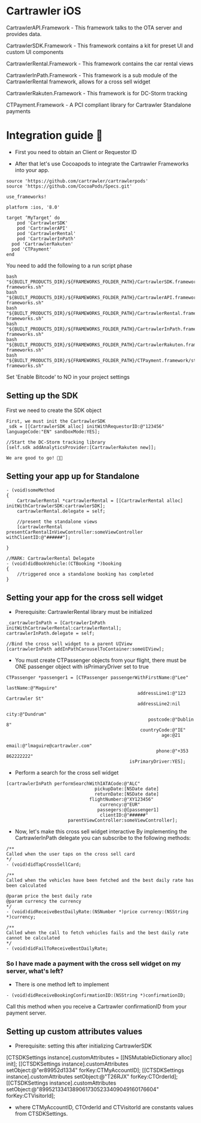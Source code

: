 # Cartrawler iOS


CartrawlerAPI.Framework - This framework talks to the OTA server and provides data.

CartrawlerSDK.Framework - This framework contains a kit for preset UI and custom UI components

CartrawlerRental.Framework - This framework contains the car rental views

CartrawlerInPath.Framework - This framework is a sub module of the CartrawlerRental framework, allows for a cross sell widget

CartrawlerRakuten.Framework - This framework is for DC-Storm tracking

CTPayment.Framework - A PCI compliant library for Cartrawler Standalone payments

# Integration guide 🤠

- First you need to obtain an Client or Requestor ID

- After that let's use Cocoapods to integrate the Cartrawler Frameworks into your app.

```
source 'https://github.com/cartrawler/cartrawlerpods'
source 'https://github.com/CocoaPods/Specs.git'

use_frameworks!

platform :ios, '8.0'

target ‘MyTarget’ do
	pod 'CartrawlerSDK'
	pod 'CartrawlerAPI'
	pod 'CartrawlerRental'
	pod 'CartrawlerInPath'
  pod 'CartrawlerRakuten'
  pod 'CTPayment'
end
```

You need to add the following to a run script phase
```
bash "${BUILT_PRODUCTS_DIR}/${FRAMEWORKS_FOLDER_PATH}/CartrawlerSDK.framework/strip-frameworks.sh"
bash "${BUILT_PRODUCTS_DIR}/${FRAMEWORKS_FOLDER_PATH}/CartrawlerAPI.framework/strip-frameworks.sh"
bash "${BUILT_PRODUCTS_DIR}/${FRAMEWORKS_FOLDER_PATH}/CartrawlerRental.framework/strip-frameworks.sh"
bash "${BUILT_PRODUCTS_DIR}/${FRAMEWORKS_FOLDER_PATH}/CartrawlerInPath.framework/strip-frameworks.sh"
bash "${BUILT_PRODUCTS_DIR}/${FRAMEWORKS_FOLDER_PATH}/CartrawlerRakuten.framework/strip-frameworks.sh"
bash "${BUILT_PRODUCTS_DIR}/${FRAMEWORKS_FOLDER_PATH}/CTPayment.framework/strip-frameworks.sh"
```
Set 'Enable Bitcode' to NO in your project settings

## Setting up the SDK

First we need to create the SDK object

```
First, we must init the CartrawlerSDK
_sdk = [[CartrawlerSDK alloc] initWithRequestorID:@"123456" languageCode:"EN" sandboxMode:YES];

//Start the DC-Storm tracking library
[self.sdk addAnalyticsProvider:[CartrawlerRakuten new]];

We are good to go! 🚗💨
```

## Setting your app up for Standalone

```
- (void)someMethod
{
    CartrawlerRental *cartrawlerRental = [[CartrawlerRental alloc] initWithCartrawlerSDK:cartrawlerSDK];
    cartrawlerRental.delegate = self;

    //present the standalone views
    [cartrawlerRental presentCarRentalInViewController:someViewController withClientID:@"######"];

}

//MARK: CartrawlerRental Delegate
- (void)didBookVehicle:(CTBooking *)booking
{
    //triggered once a standalone booking has completed
}

```

## Setting your app for the cross sell widget

- Prerequisite: CartrawlerRental library must be initialized

```
_cartrawlerInPath = [CartrawlerInPath initWithCartrawlerRental:cartrawlerRental];
cartrawlerInPath.delegate = self;

//Bind the cross sell widget to a parent UIView
[cartrawlerInPath addInPathCarouselToContainer:someUIView];
```
- You must create CTPassenger objects from your flight, there must be ONE passenger object with isPrimaryDriver set to true

```
CTPassenger *passenger1 = [CTPassenger passengerWithFirstName:@"Lee"
                                                     lastName:@"Maguire"
                                                 addressLine1:@"123 Cartrawler St"
                                                 addressLine2:nil
                                                         city:@"Dundrum"
                                                     postcode:@"Dublin 8"
                                                  countryCode:@"IE"
                                                          age:@21
                                                        email:@"lmaguire@cartrawler.com"
                                                        phone:@"+353 862222222"
                                              isPrimaryDriver:YES];
```
- Perform a search for the cross sell widget

```
[cartrawlerInPath performSearchWithIATACode:@"ALC"
                                 pickupDate:[NSDate date]
                                 returnDate:[NSDate date]
                               flightNumber:@"XY123456"
                                   currency:@"EUR"
                                  passegers:@[passenger1]
                                   clientID:@"######"
                       parentViewController:someViewController];

```

- Now, let's make this cross sell widget interactive
  By implementing the CartrawlerInPath delegate you can subscribe to the following methods:

```
/**
Called when the user taps on the cross sell card
*/
- (void)didTapCrossSellCard;

/**
Called when the vehicles have been fetched and the best daily rate has been calculated

@param price the best daily rate
@param currency the currency
*/
- (void)didReceiveBestDailyRate:(NSNumber *)price currency:(NSString *)currency;

/**
Called when the call to fetch vehicles fails and the best daily rate cannot be calculated
*/
- (void)didFailToReceiveBestDailyRate;
```

### So I have made a payment with the cross sell widget on my server, what's left?

- There is one method left to implement

```
- (void)didReceiveBookingConfirmationID:(NSString *)confirmationID;
```
Call this method when you receive a Cartrawler confirmationID from your payment server.

## Setting up custom attributes values

- Prerequisite: setting this after initializing CartrawlerSDK

[CTSDKSettings instance].customAttributes = [[NSMutableDictionary alloc] init];
[[CTSDKSettings instance].customAttributes setObject:@"er89952d1334" forKey:CTMyAccountID];
[[CTSDKSettings instance].customAttributes setObject:@"T26RJX" forKey:CTOrderId];
[[CTSDKSettings instance].customAttributes setObject:@"89952133413890617305233409049160176604" forKey:CTVisitorId];

- where CTMyAccountID, CTOrderId and CTVisitorId are constants values from CTSDKSettings.
